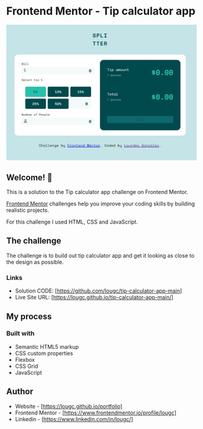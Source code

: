 # Frontend Mentor - Tip calculator app

![Design preview for the Tip calculator app coding challenge](./design/tip-calculator-result.jpeg)

## Welcome! 👋

This is a solution to the Tip calculator app challenge on Frontend Mentor.

[Frontend Mentor](https://www.frontendmentor.io) challenges help you improve your coding skills by building realistic projects.
 
For this challenge I used HTML, CSS and JavaScript.

## The challenge

The challenge is to build out  tip calculator app and get it looking as close to the design as possible.

### Links

- Solution CODE: [https://github.com/lougc/tip-calculator-app-main]
- Live Site URL: [https://lougc.github.io/tip-calculator-app-main/]

## My process

### Built with

- Semantic HTML5 markup
- CSS custom properties
- Flexbox
- CSS Grid
- JavaScript

## Author

- Website - [https://lougc.github.io/portfolio]
- Frontend Mentor - [https://www.frontendmentor.io/profile/lougc]
- Linkedin - [https://www.linkedin.com/in/lougc/]